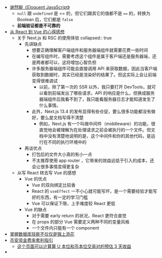 - [谢然聊《Eloquent JavaScript》](https://zhuanlan.zhihu.com/p/24943200)
	- `null` 跟 `undefined` 是 == 的，但它们跟其它的值都不是 `==` 的，转换为 Boolean 后，它们都是 `false`
	- **前端验证都是不可靠的**
- [从 React 到 Vue 的心得感想](https://blog.huli.tw/2024/03/13/from-react-to-vue/)
	- 关于 Next.js 和 RSC 的使用体验
	  collapsed:: true
		- 先讲缺点
			- 想要正确理解客户端组件和服务器端组件就需要花费一些时间
			- 在编写组件时，需要考虑这个组件是属于客户端还是服务器端，还是两者都可以，这将增加心智负担
			- 许多服务器端组件可能会直接调用 API 来获取数据，因此当客户端获取到数据时，其实已经是渲染好的结果了。但这实际上会让前端变得很难调试
				- 以前，除了第一次的 SSR 以外，我只要打开 DevTools，就可以看到前端发出了哪些请求，API 的响应是什么，但换成服务器端组件后我看不到了，我只能看服务器日志才能知道发生了什么事情。
			- 此外，Next.js 13.4 的发布显得有些仓促，要么很多功能都没有做好，要么是文档写得不清楚
				- 例如，Next.js 有一个叫做中间件（middleware）的功能，很直觉地会被理解为在处理请求之前会被执行的一个文件。但文档中没有清楚地说明的是，这个中间件和你的其他代码，是运行在不同的执行环境中的
		- 再谈优点
			- 打包后的文件大小真的有小一点
			- 不太推荐使用 app router ，它带来的效益远低于引入的成本，还会让很多事情变得更复杂
	- 从写 React 转去写 Vue 的感想
		- Vue 的优点
			- Vue 的双向绑定比较香
			- React 的 `useEffect` 一不小心就可能写坏，是一个需要经验才能写好的东西，有一定的学习门槛
			- Vue 可以保证下限，上手难度较 React 更低
		- Vue 的缺点
			- 对于需要 early return 的状况，React 更符合直觉
			- 在 props 的部分 Vue 需要定义两种不同的变量风格
			- 一个文件内只能有一个 component
- [掌握数据库技能不仅仅是锦上添花](https://renegadeotter.com/2023/11/12/your-database-skills-are-not-good-to-have.html)
- [币安资金费率套利指引](https://www.binance.com/zh-CN/support/faq/%E5%B9%A3%E5%AE%89%E8%B3%87%E9%87%91%E8%B2%BB%E7%8E%87%E5%A5%97%E5%88%A9%E6%8C%87%E5%BC%95-61012e690cf343e7979649282a2ccc3c)
	- [这个页面可以计算算 U 本位和币本位交易对的预估 3 天收益](https://www.binance.com/zh-CN/futures/funding-history/quarterly/arbitrage-data)
-